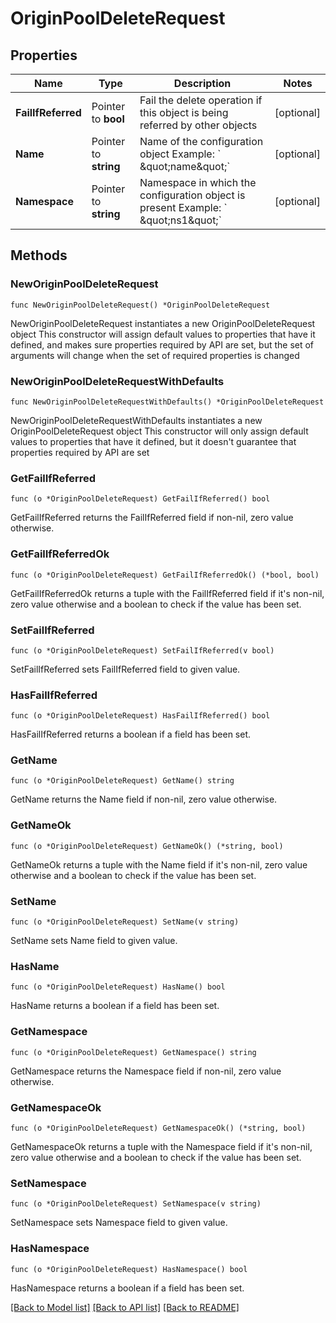 # OriginPoolDeleteRequest

## Properties

Name | Type | Description | Notes
------------ | ------------- | ------------- | -------------
**FailIfReferred** | Pointer to **bool** |  Fail the delete operation if this object is being referred by other objects | [optional] 
**Name** | Pointer to **string** |  Name of the configuration object  Example: &#x60; \&quot;name\&quot;&#x60; | [optional] 
**Namespace** | Pointer to **string** |  Namespace in which the configuration object is present  Example: &#x60; \&quot;ns1\&quot;&#x60; | [optional] 

## Methods

### NewOriginPoolDeleteRequest

`func NewOriginPoolDeleteRequest() *OriginPoolDeleteRequest`

NewOriginPoolDeleteRequest instantiates a new OriginPoolDeleteRequest object
This constructor will assign default values to properties that have it defined,
and makes sure properties required by API are set, but the set of arguments
will change when the set of required properties is changed

### NewOriginPoolDeleteRequestWithDefaults

`func NewOriginPoolDeleteRequestWithDefaults() *OriginPoolDeleteRequest`

NewOriginPoolDeleteRequestWithDefaults instantiates a new OriginPoolDeleteRequest object
This constructor will only assign default values to properties that have it defined,
but it doesn't guarantee that properties required by API are set

### GetFailIfReferred

`func (o *OriginPoolDeleteRequest) GetFailIfReferred() bool`

GetFailIfReferred returns the FailIfReferred field if non-nil, zero value otherwise.

### GetFailIfReferredOk

`func (o *OriginPoolDeleteRequest) GetFailIfReferredOk() (*bool, bool)`

GetFailIfReferredOk returns a tuple with the FailIfReferred field if it's non-nil, zero value otherwise
and a boolean to check if the value has been set.

### SetFailIfReferred

`func (o *OriginPoolDeleteRequest) SetFailIfReferred(v bool)`

SetFailIfReferred sets FailIfReferred field to given value.

### HasFailIfReferred

`func (o *OriginPoolDeleteRequest) HasFailIfReferred() bool`

HasFailIfReferred returns a boolean if a field has been set.

### GetName

`func (o *OriginPoolDeleteRequest) GetName() string`

GetName returns the Name field if non-nil, zero value otherwise.

### GetNameOk

`func (o *OriginPoolDeleteRequest) GetNameOk() (*string, bool)`

GetNameOk returns a tuple with the Name field if it's non-nil, zero value otherwise
and a boolean to check if the value has been set.

### SetName

`func (o *OriginPoolDeleteRequest) SetName(v string)`

SetName sets Name field to given value.

### HasName

`func (o *OriginPoolDeleteRequest) HasName() bool`

HasName returns a boolean if a field has been set.

### GetNamespace

`func (o *OriginPoolDeleteRequest) GetNamespace() string`

GetNamespace returns the Namespace field if non-nil, zero value otherwise.

### GetNamespaceOk

`func (o *OriginPoolDeleteRequest) GetNamespaceOk() (*string, bool)`

GetNamespaceOk returns a tuple with the Namespace field if it's non-nil, zero value otherwise
and a boolean to check if the value has been set.

### SetNamespace

`func (o *OriginPoolDeleteRequest) SetNamespace(v string)`

SetNamespace sets Namespace field to given value.

### HasNamespace

`func (o *OriginPoolDeleteRequest) HasNamespace() bool`

HasNamespace returns a boolean if a field has been set.


[[Back to Model list]](../README.md#documentation-for-models) [[Back to API list]](../README.md#documentation-for-api-endpoints) [[Back to README]](../README.md)


